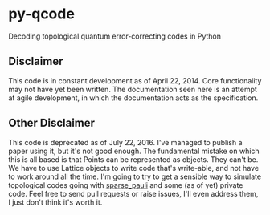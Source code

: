 py-qcode
========

Decoding topological quantum error-correcting codes in Python

Disclaimer 
---------- 
This code is in constant development as of April
22, 2014. Core functionality may not have yet been written. The
documentation seen here is an attempt at agile development, in which 
the documentation acts as the specification. 

Other Disclaimer 
---------- 
This code is deprecated as of July 22, 2016.
I've managed to publish a paper using it, but it's not good enough. 
The fundamental mistake on which this is all based is that Points can 
be represented as objects.
They can't be.
We have to use Lattice objects to write code that's write-able, and 
not have to work around all the time. 
I'm going to try to get a sensible way to simulate topological codes
going with [sparse_pauli](http://github.com/bcriger/sparse_pauli) and some
(as of yet) private code. 
Feel free to send pull requests or raise issues, I'll even address
them, I just don't think it's worth it. 
